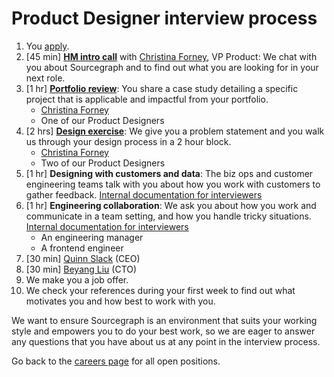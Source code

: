 # Product Designer interview process

1. You [apply](https://jobs.lever.co/sourcegraph/fa7d3807-ae4c-4a35-9401-56dad0958227/apply).
1. [45 min] **[HM intro call](../hm_intro_call.md)** with [Christina Forney](../../../../../company/team/index.md#christina-forney-she-her), VP Product: We chat with you about Sourcegraph and to find out what you are looking for in your next role.
1. [1 hr] **[Portfolio review](./pd_portfolio_review.md)**: You share a case study detailing a specific project that is applicable and impactful from your portfolio.
   - [Christina Forney](../../../../../company/team/index.md#christina-forney-she-her)
   - One of our Product Designers
1. [2 hrs] **[Design exercise](./pd_design_exercise.md)**: We give you a problem statement and you walk us through your design process in a 2 hour block.
   - [Christina Forney](../../../../../company/team/index.md#christina-forney-she-her)
   - Two of our Product Designers
1. [1 hr] **Designing with customers and data**: The biz ops and customer engineering teams talk with you about how you work with customers to gather feedback. [Internal documentation for interviewers](https://github.com/sourcegraph/interviews/blob/master/product/product-designer/customers-and-data.md)
1. [1 hr] **Engineering collaboration**: We ask you about how you work and communicate in a team setting, and how you handle tricky situations. [Internal documentation for interviewers](https://github.com/sourcegraph/interviews/blob/master/product/product-designer/engineering-collaboration.md)
   - An engineering manager
   - A frontend engineer
1. [30 min] [Quinn Slack](../../../../../company/team/index.md#quinn-slack) (CEO)
1. [30 min] [Beyang Liu](../../../../../company/team/index.md#beyang-liu) (CTO)
1. We make you a job offer.
1. We check your references during your first week to find out what motivates you and how best to work with you.

We want to ensure Sourcegraph is an environment that suits your working style and empowers you to do your best work, so we are eager to answer any questions that you have about us at any point in the interview process.

Go back to the [careers page](../../../../../company/careers.md) for all open positions.
